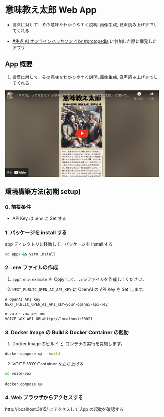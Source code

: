 # 意味教え太郎 Web App

- 言葉に対して、その意味をわかりやすく説明, 画像生成, 音声読み上げまでしてくれる

- [#生成 AI オンラインハッカソン 4 by #protopedia](https://mashupawards.connpass.com/event/318385/) に参加した際に開発したアプリ

## App 概要

1. 言葉に対して、その意味をわかりやすく説明, 画像生成, 音声読み上げまでしてくれる

[![「パパ活」ってなあに？ 子供向け学習アシスタント「意味教え太郎」に聞いてみた！](./img/Youtube.png)](https://www.youtube.com/watch?v=kil0ps5cBzY&t=1s)

## 環境構築方法(初期 setup)

### 0. 前提条件

- API Key は .env に Set する

### 1. パッケージを install する

app ディレクトリに移動して、パッケージを install する

```bash
cd app/ && yarn install
```

### 2. .env ファイルの作成

1. `app/.env.example` を Copy して、`.env`ファイルを作成してください。

2. `NEXT_PUBLIC_OPEN_AI_API_KEY` に OpenAI の API Key を Set します。

```bash: .env
# OpenAI API key
NEXT_PUBLIC_OPEN_AI_API_KEY=your-openai-api-key

# VOICE VOX API URL
VOICE_VOX_API_URL=http://localhost:50021
```

### 3. Docker Image の Build & Docker Container の起動

1. Docker Image のビルド と コンテナの実行を実施します。

```bash
docker-compose up --build
```

2. VOICE-VOX Container を立ち上げる

```bash
cd voice-vox

docker compose up
```

### 4. Web ブラウザからアクセスする

http://localhost:3015/ にアクセスして App の起動を確認する
